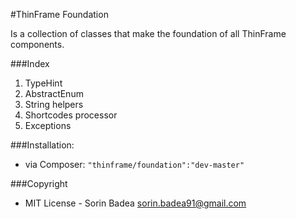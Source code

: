 #ThinFrame Foundation

Is a collection of classes that make the foundation of all ThinFrame components.

###Index
1. TypeHint
2. AbstractEnum
3. String helpers
4. Shortcodes processor
5. Exceptions

###Installation:
* via Composer: `"thinframe/foundation":"dev-master"`

###Copyright
* MIT License - Sorin Badea <sorin.badea91@gmail.com>